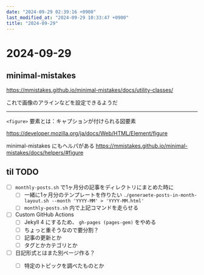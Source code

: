 ```yaml
---
date: "2024-09-29 02:39:16 +0900"
last_modified_at: "2024-09-29 10:33:47 +0900"
title: "2024-09-29"
---
```


# 2024-09-29
## minimal-mistakes

https://mmistakes.github.io/minimal-mistakes/docs/utility-classes/

これで画像のアラインなどを設定できるようだ

----

`<figure>` 要素とは：キャプションが付けられる図要素

https://developer.mozilla.org/ja/docs/Web/HTML/Element/figure

minimal-mistakes にもヘルパがある
https://mmistakes.github.io/minimal-mistakes/docs/helpers/#figure

## til TODO
- [ ] `monthly-posts.sh` で1ヶ月分の記事をディレクトリにまとめた時に
  - [ ] 一緒に1ヶ月分のテンプレートを作りたい `./generaete-posts-in-month-layout.sh --month 'YYYY-MM' > 'YYYY-MM.html'`
  - [ ] `monthly-posts.sh` 内で上記コマンドを走らせる
- [ ] Custom GitHub Actions
  - [ ] Jekyll 4 にするため、 `gh-pages (pages-gem)` をやめる
  - [ ] ちょっと重そうなので要分割？
  - [ ] 記事の更新とか
  - [ ] タグとかカテゴリとか
- [ ] 日記形式とはまた別ページ作る？
  - [ ] 特定のトピックを調べたものとか

